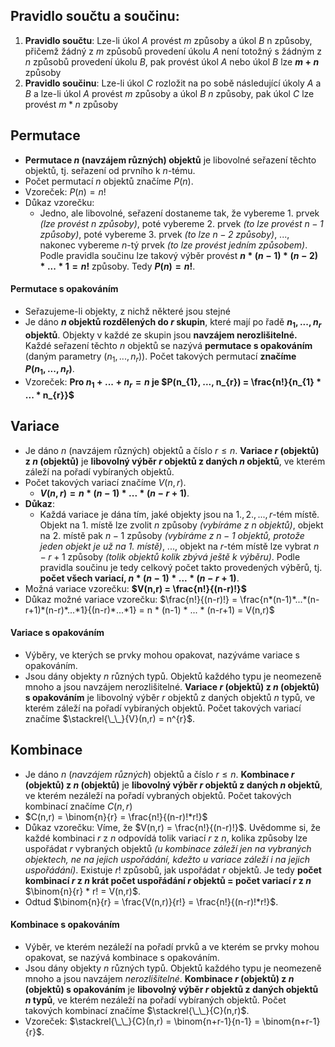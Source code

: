## Pravidlo součtu a součinu:
1) **Pravidlo součtu**: Lze-li úkol $A$ provést $m$ způsoby a úkol $B$ n způsoby, přičemž žádný z $m$ způsobů provedení úkolu $A$ není totožný s žádným z $n$ způsobů provedení úkolu $B$, pak provést úkol $A$ nebo úkol $B$ lze **$m + n$** způsoby
2) **Pravidlo součinu**: Lze-li úkol $C$ rozložit na po sobě následující úkoly $A$ a $B$ a lze-li úkol $A$ provést $m$ způsoby a úkol $B$ $n$ způsoby, pak úkol $C$ lze provést $m*n$ způsoby
## Permutace
- **Permutace $n$ (navzájem různých) objektů** je libovolné seřazení těchto objektů, tj. seřazení od prvního k $n$-tému. 
- Počet permutací $n$ objektů značíme $P(n)$.
- Vzoreček: $P(n) = n!$
- Důkaz vzorečku:
	- Jedno, ale libovolné, seřazení dostaneme tak, že vybereme $1.$ prvek *(lze provést $n$ způsoby)*, poté vybereme $2.$ prvek *(to lze provést $n-1$ způsoby)*, poté vybereme $3.$ prvek *(to lze $n-2$ způsoby)*, ..., nakonec vybereme $n$-tý prvek *(to lze provést jedním způsobem)*. Podle pravidla součinu lze takový výběr provést **$n * (n-1) * (n-2) * ... * 1 = n!$** způsoby. Tedy **$P(n) = n!$**.
#### Permutace s opakováním
- Seřazujeme-li objekty, z nichž některé jsou stejné
- Je dáno **$n$ objektů rozdělených do $r$ skupin**, které mají po řadě **$n_{1}, ..., n_{r}$ objektů**. Objekty v každé ze skupin jsou **navzájem nerozlišitelné.** Každé seřazení těchto $n$ objektů se nazývá **permutace s opakováním** (daným parametry ($n_{1}, ..., n_{r}$)). Počet takových permutací **značíme $P(n_{1}, ..., n_{r})$**.
- Vzoreček: **Pro $n_{1} + ... + n_{r} = n$ je $P(n_{1}, ..., n_{r}) = \frac{n!}{n_{1} * ... * n_{r}}$**
## Variace
- Je dáno $n$ (navzájem různých) objektů a číslo $r \leq n$. **Variace $r$ (objektů) z $n$ (objektů)** je **libovolný výběr $r$ objektů z daných $n$ objektů**, ve kterém záleží na pořadí vybíraných objektů. 
- Počet takových variací značíme $V(n,r)$.
	- **$V(n,r) = n * (n-1) * ... * (n-r+1)$**.
- **Důkaz**:
	- Každá variace je dána tím, jaké objekty jsou na $1., 2., ..., r$-tém místě. Objekt na $1.$ místě lze zvolit $n$ způsoby *(vybíráme z n objektů)*, objekt na $2.$ místě pak $n-1$ způsoby *(vybíráme z $n-1$ objektů, protože jeden objekt je už na $1.$ místě)*, ..., objekt na $r$-tém místě lze vybrat $n-r+1$ způsoby *(tolik objektů kolik zbývá ještě k výběru)*. Podle pravidla součinu je tedy celkový počet takto provedených výběrů, tj. **počet všech variací, $n * (n-1) * ... * (n-r+1)$**.
- Možná variace vzorečku: **$V(n,r) = \frac{n!}{(n-r)!}$**
- Důkaz možné variace vzorečku: $\frac{n!}{(n-r)!} = \frac{n*(n-1)*...*(n-r+1)*(n-r)*...*1}{(n-r)*...*1} = n * (n-1) * ... * (n-r+1) = V(n,r)$ 
#### Variace s opakováním
- Výběry, ve kterých se prvky mohou opakovat, nazýváme variace s opakováním.
- Jsou dány objekty $n$ různých typů. Objektů každého typu je neomezeně mnoho a jsou navzájem nerozlišitelné. **Variace $r$ (objektů) z $n$ (objektů) s opakováním** je libovolný výběr $r$ objektů z daných objektů $n$ typů, ve kterém záleží na pořadí vybíraných objektů. Počet takových variací značíme $\stackrel{\_\_}{V}(n,r) = n^{r}$.
## Kombinace
- Je dáno $n$ (*navzájem různých*) objektů a číslo $r \leq n$. **Kombinace $r$ (objektů) z $n$ (objektů)** je **libovolný výběr $r$ objektů z daných $n$ objektů**, ve kterém nezáleží na pořadí vybraných objektů. Počet takových kombinací značíme $C(n,r)$
- $C(n,r) = \binom{n}{r} = \frac{n!}{(n-r)!*r!}$
- Důkaz vzorečku: Víme, že $V(n,r) = \frac{n!}{(n-r)!}$. Uvědomme si, že každé kombinaci $r$ z $n$ odpovídá tolik variací $r$ z $n$, kolika způsoby lze uspořádat $r$ vybraných objektů *(u kombinace záleží jen na vybraných objektech, ne na jejich uspořádání, kdežto u variace záleží i na jejich uspořádání)*. Existuje $r!$ způsobů, jak uspořádat $r$ objektů. Je tedy **počet kombinací $r$ z $n$ krát počet uspořádání $r$ objektů = počet variací $r$ z $n$** $\binom{n}{r} * r! = V(n,r)$.
- Odtud $\binom{n}{r} = \frac{V(n,r)}{r!} = \frac{n!}{(n-r)!*r!}$.
#### Kombinace s opakováním
- Výběr, ve kterém nezáleží na pořadí prvků a ve kterém se prvky mohou opakovat, se nazývá kombinace s opakováním.
- Jsou dány objekty $n$ různých typů. Objektů každého typu je neomezeně mnoho a jsou navzájem *nerozlišitelné*. **Kombinace $r$ (objektů) z $n$ (objektů) s opakováním** je **libovolný výběr $r$ objektů z daných objektů $n$ typů**, ve kterém nezáleží na pořadí vybíraných objektů. Počet takových kombinací značíme $\stackrel{\_\_}{C}(n,r)$.
- Vzoreček: $\stackrel{\_\_}{C}(n,r) = \binom{n+r-1}{n-1} = \binom{n+r-1}{r}$.